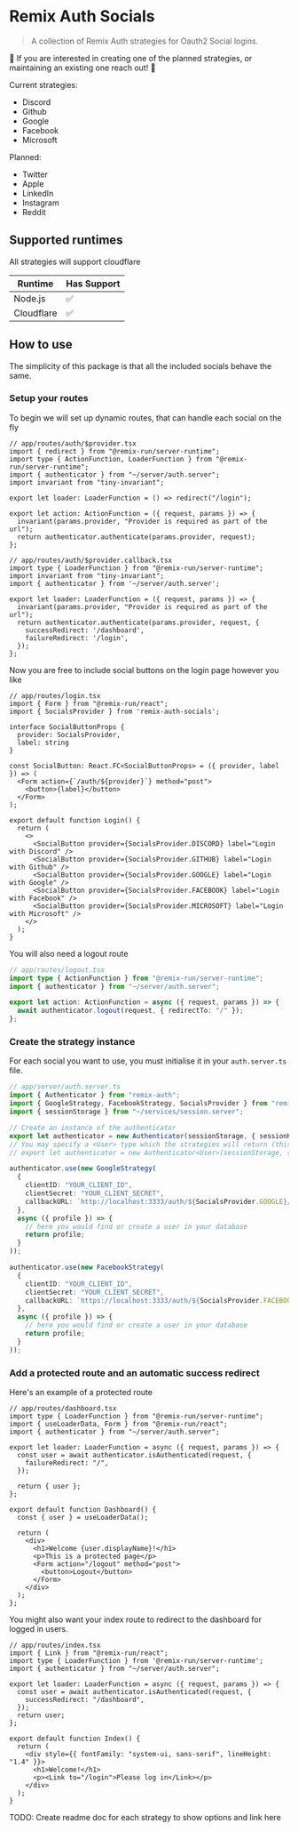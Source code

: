 # Remix Auth Socials

> A collection of Remix Auth strategies for Oauth2 Social logins.

👷 If you are interested in creating one of the planned strategies, or maintaining an existing one reach out! 👷

Current strategies:

-   Discord
-   Github
-   Google
-   Facebook
-   Microsoft
  
Planned:

-   Twitter
-   Apple
-   LinkedIn
-   Instagram
-   Reddit

## Supported runtimes

All strategies will support cloudflare

| Runtime    | Has Support |
| ---------- | ----------- |
| Node.js    | ✅          |
| Cloudflare | ✅          |

## How to use

The simplicity of this package is that all the included socials behave the same.

### Setup your routes

To begin we will set up dynamic routes, that can handle each social on the fly

```tsx
// app/routes/auth/$provider.tsx
import { redirect } from "@remix-run/server-runtime";
import type { ActionFunction, LoaderFunction } from "@remix-run/server-runtime";
import { authenticator } from "~/server/auth.server";
import invariant from "tiny-invariant";

export let loader: LoaderFunction = () => redirect("/login");

export let action: ActionFunction = ({ request, params }) => {
  invariant(params.provider, "Provider is required as part of the url");
  return authenticator.authenticate(params.provider, request);
};
```

```tsx
// app/routes/auth/$provider.callback.tsx
import type { LoaderFunction } from "@remix-run/server-runtime";
import invariant from "tiny-invariant";
import { authenticator } from '~/server/auth.server';

export let loader: LoaderFunction = ({ request, params }) => {
  invariant(params.provider, "Provider is required as part of the url");
  return authenticator.authenticate(params.provider, request, {
    successRedirect: '/dashboard',
    failureRedirect: '/login',
  });
};
```

Now you are free to include social buttons on the login page however you like

```tsx
// app/routes/login.tsx
import { Form } from "@remix-run/react";
import { SocialsProvider } from 'remix-auth-socials';

interface SocialButtonProps {
  provider: SocialsProvider,
  label: string
}

const SocialButton: React.FC<SocialButtonProps> = ({ provider, label }) => (
  <Form action={`/auth/${provider}`} method="post">
    <button>{label}</button>
  </Form>
);

export default function Login() {
  return (
    <>
      <SocialButton provider={SocialsProvider.DISCORD} label="Login with Discord" />
      <SocialButton provider={SocialsProvider.GITHUB} label="Login with Github" />
      <SocialButton provider={SocialsProvider.GOOGLE} label="Login with Google" />
      <SocialButton provider={SocialsProvider.FACEBOOK} label="Login with Facebook" />
      <SocialButton provider={SocialsProvider.MICROSOFT} label="Login with Microsoft" />
    </>
  );
}
```

You will also need a logout route

```ts
// app/routes/logout.tsx
import type { ActionFunction } from "@remix-run/server-runtime";
import { authenticator } from "~/server/auth.server";

export let action: ActionFunction = async ({ request, params }) => {
  await authenticator.logout(request, { redirectTo: "/" });
};
```

### Create the strategy instance
For each social you want to use, you must initialise it in your `auth.server.ts` file.

```ts
// app/server/auth.server.ts
import { Authenticator } from "remix-auth";
import { GoogleStrategy, FacebookStrategy, SocialsProvider } from "remix-auth-socials";
import { sessionStorage } from "~/services/session.server";

// Create an instance of the authenticator
export let authenticator = new Authenticator(sessionStorage, { sessionKey: '_session' });
// You may specify a <User> type which the strategies will return (this will be stored in the session)
// export let authenticator = new Authenticator<User>(sessionStorage, { sessionKey: '_session' });

authenticator.use(new GoogleStrategy(
  {
    clientID: "YOUR_CLIENT_ID",
    clientSecret: "YOUR_CLIENT_SECRET",
    callbackURL: `http://localhost:3333/auth/${SocialsProvider.GOOGLE}/callback`
  },
  async ({ profile }) => {
    // here you would find or create a user in your database
    return profile;
  }
));

authenticator.use(new FacebookStrategy(
  {
    clientID: "YOUR_CLIENT_ID",
    clientSecret: "YOUR_CLIENT_SECRET",
    callbackURL: `https://localhost:3333/auth/${SocialsProvider.FACEBOOK}/callback`
  },
  async ({ profile }) => {
    // here you would find or create a user in your database
    return profile;
  }
));
```

### Add a protected route and an automatic success redirect
Here's an example of a protected route

```tsx
// app/routes/dashboard.tsx
import type { LoaderFunction } from "@remix-run/server-runtime";
import { useLoaderData, Form } from "@remix-run/react";
import { authenticator } from "~/server/auth.server";

export let loader: LoaderFunction = async ({ request, params }) => {
  const user = await authenticator.isAuthenticated(request, {
    failureRedirect: "/",
  });

  return { user };
};

export default function Dashboard() {
  const { user } = useLoaderData();

  return (
    <div>
      <h1>Welcome {user.displayName}!</h1>
      <p>This is a protected page</p>
      <Form action="/logout" method="post">
        <button>Logout</button>
      </Form>
    </div>
  );
};
```

You might also want your index route to redirect to the dashboard for logged in users.

```tsx
// app/routes/index.tsx
import { Link } from "@remix-run/react";
import type { LoaderFunction } from '@remix-run/server-runtime';
import { authenticator } from "~/server/auth.server";

export let loader: LoaderFunction = async ({ request, params }) => {
  const user = await authenticator.isAuthenticated(request, {
    successRedirect: "/dashboard",
  });
  return user;
};

export default function Index() {
  return (
    <div style={{ fontFamily: "system-ui, sans-serif", lineHeight: "1.4" }}>
      <h1>Welcome!</h1>
      <p><Link to="/login">Please log in</Link></p>
    </div>
  );
}
```

TODO: Create readme doc for each strategy to show options and link here